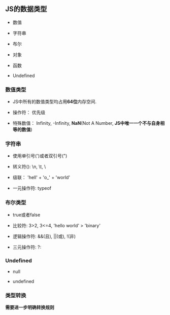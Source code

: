 ## JS的数据类型

* 数值

* 字符串

* 布尔

* 对象

* 函数

* Undefined

### 数值类型

* JS中所有的数值类型均占用**64位**内存空间. 

* 操作符： 优先级

* 特殊数值： Infinity, -Infinity, **NaN**(Not A Number, **JS中唯一一个不与自身相等的数值**)

### 字符串

* 使用单引号(')或者双引号(")

* 转义符(\): \n, \t, \\

* 级联： 'hell' + 'o_' + 'world'

* 一元操作符: typeof

### 布尔类型

* true或者false

* 比较符: 3>2, 3<=4, 'hello world' > 'binary' 

* 逻辑操作符: &&(且), ||(或), !(非)

* 三元操作符: ?:

### Undefined

* null

* undefined

### 类型转换

**需要进一步明确转换规则**